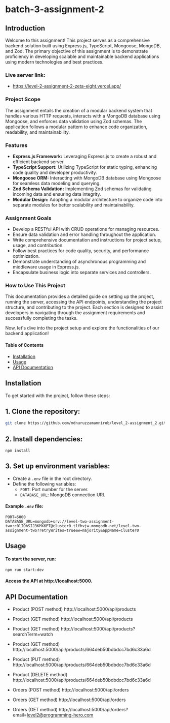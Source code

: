 # batch-3-assignment-2

## Introduction

Welcome to this assignment! This project serves as a comprehensive backend solution built using Express.js, TypeScript, Mongoose, MongoDB, and Zod. The primary objective of this assignment is to demonstrate proficiency in developing scalable and maintainable backend applications using modern technologies and best practices.

### Live server link:

- https://level-2-assignment-2-zeta-eight.vercel.app/

### Project Scope

The assignment entails the creation of a modular backend system that handles various HTTP requests, interacts with a MongoDB database using Mongoose, and enforces data validation using Zod schemas. The application follows a modular pattern to enhance code organization, readability, and maintainability.

### Features

- **Express.js Framework:** Leveraging Express.js to create a robust and efficient backend server.
- **TypeScript Support:** Utilizing TypeScript for static typing, enhancing code quality and developer productivity.
- **Mongoose ORM:** Interacting with MongoDB database using Mongoose for seamless data modeling and querying.
- **Zod Schema Validation:** Implementing Zod schemas for validating incoming data and ensuring data integrity.
- **Modular Design:** Adopting a modular architecture to organize code into separate modules for better scalability and maintainability.

### Assignment Goals

- Develop a RESTful API with CRUD operations for managing resources.
- Ensure data validation and error handling throughout the application.
- Write comprehensive documentation and instructions for project setup, usage, and contribution.
- Follow best practices for code quality, security, and performance optimization.
- Demonstrate understanding of asynchronous programming and middleware usage in Express.js.
- Encapsulate business logic into separate services and controllers.

### How to Use This Project

This documentation provides a detailed guide on setting up the project, running the server, accessing the API endpoints, understanding the project structure, and contributing to the project. Each section is designed to assist developers in navigating through the assignment requirements and successfully completing the tasks.

Now, let's dive into the project setup and explore the functionalities of our backend application!

#### Table of Contents

- [Installation](#installation)
- [Usage](#usage)
- [API Documentation](#api-documentation)

## Installation

To get started with the project, follow these steps:

## 1. **Clone the repository:**

```bash
git clone https://github.com/mdnuruzzamannirob/level_2-assignment_2.git
```

## 2. **Install dependencies:**

```npm
npm install
```

## 3. **Set up environment variables:**

- Create a `.env` file in the root directory.
- Define the following variables:
  - `PORT`: Port number for the server.
  - `DATABASE_URL`: MongoDB connection URI.

#### Example `.env` file:

```dotenv
PORT=5000
DATABASE_URL=mongodb+srv://level-two-assignment-two:c0lIObSIJ3KMX6PT@cluster0.tlfhvjw.mongodb.net/level-two-assignment-two?retryWrites=true&w=majority&appName=Cluster0
```

## Usage

#### To start the server, run:

```npm
npm run start:dev
```

#### Access the API at http://localhost:5000.

## API Documentation

- Product (POST method) http://localhost:5000/api/products

- Product (GET method) http://localhost:5000/api/products

- Product (GET method) http://localhost:5000/api/products?searchTerm=watch

- Product (GET method) http://localhost:5000/api/products/664deb50bdbdcc7bd6c33a6d

- Product (PUT method) http://localhost:5000/api/products/664deb50bdbdcc7bd6c33a6d

- Product (DELETE method) http://localhost:5000/api/products/664deb50bdbdcc7bd6c33a6d

- Orders (POST method) http://localhost:5000/api/orders

- Orders (GET method) http://localhost:5000/api/orders

- Orders (GET method) http://localhost:5000/api/orders?email=level2@programming-hero.com
